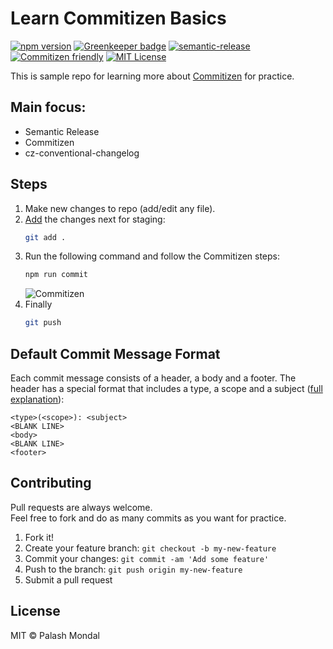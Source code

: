# Learn Commitizen Basics

[![npm version](https://img.shields.io/npm/v/learn-commitizen.svg)](http://npm.im/learn-commitizen)
[![Greenkeeper badge](https://badges.greenkeeper.io/palashmon/learn-commitizen.svg)](https://greenkeeper.io/)
[![semantic-release](https://img.shields.io/badge/%20%20%F0%9F%93%A6%F0%9F%9A%80-semantic--release-e10079.svg)](https://github.com/semantic-release/semantic-release)
[![Commitizen friendly](https://img.shields.io/badge/commitizen-friendly-brightgreen.svg)](http://commitizen.github.io/cz-cli/)
[![MIT License](https://img.shields.io/npm/l/learn-commitizen.svg?colorB=0BD6D3)](http://opensource.org/licenses/MIT)

This is sample repo for learning more about [Commitizen](https://commitizen.github.io/cz-cli/) for practice.

## Main focus:

- Semantic Release
- Commitizen
- cz-conventional-changelog

## Steps

1. Make new changes to repo (add/edit any file).
2. [Add](https://git-scm.com/docs/git-add) the changes next for staging:
   ```bash
   git add .
   ```
3. Run the following command and follow the Commitizen steps:
   ```bash
   npm run commit
   ```
   ![Commitizen](https://cdn.rawgit.com/commitizen/cz-cli/master/meta/screenshots/add-commit.png)
4. Finally
   ```bash
   git push
   ```	

## Default Commit Message Format

Each commit message consists of a header, a body and a footer. The header has a special format that includes a type, a scope and a subject ([full explanation](https://github.com/conventional-changelog-archived-repos/conventional-changelog-angular/blob/master/convention.md)):

```
<type>(<scope>): <subject>
<BLANK LINE>
<body>
<BLANK LINE>
<footer>
```

## Contributing

Pull requests are always welcome.  
Feel free to fork and do as many commits as you want for practice.

1. Fork it!
2. Create your feature branch: `git checkout -b my-new-feature`
3. Commit your changes: `git commit -am 'Add some feature'`
4. Push to the branch: `git push origin my-new-feature`
5. Submit a pull request


## License

MIT © Palash Mondal

